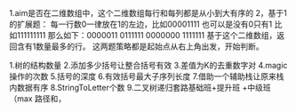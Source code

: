  1.aim是否在二维数组中，这个二维数组每行和每列都是从小到大有序的
 2，基于1的扩展题：
    每一行数0一律放在1的左边，比如00001111
    也可以是没有0只有1 比如111111111
    那么如下：0000011
            0111111
            0000000
            1111111
            基于这个二维数组，返回含有1数量最多的行。
 这两题策略都是起始点从右上角出发，开始判断。
 
 
 1.树的结构数量
 2.添加多少括号让整合括号有效
 3.差值为K的去重数字对
 4.magic操作的次数
 5.括号的深度
 6.有效括号最大子序列长度
 7.借助一个辅助栈让原来栈内数据有序
 8.StringToLetter个数
 9.二叉树递归套路基础班+提升班 +中级班（max 路径和，